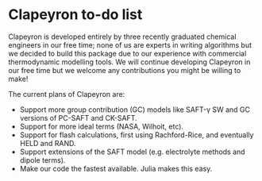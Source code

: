 # Clapeyron to-do list

Clapeyron is developed entirely by three recently graduated chemical engineers in our free time; none of us are experts in writing algorithms but we decided to build this package due to our experience with commercial thermodynamic modelling tools. We will continue developing Clapeyron in our free time but we welcome any contributions you might be willing to make!

The current plans of Clapeyron are:

* Support more group contribution (GC) models like SAFT-γ SW and GC versions of PC-SAFT and CK-SAFT.
* Support for more ideal terms (NASA, Wilhoit, etc).
* Support for flash calculations, first using Rachford-Rice, and eventually HELD and RAND.
* Support extensions of the SAFT model (e.g. electrolyte methods and dipole terms).
* Make our code the fastest available. Julia makes this easy.